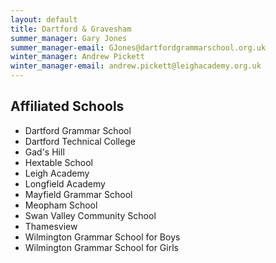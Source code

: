 ```yaml
---
layout: default
title: Dartford & Gravesham
summer_manager: Gary Jones
summer_manager-email: GJones@dartfordgrammarschool.org.uk
winter_manager: Andrew Pickett
winter_manager-email: andrew.pickett@leighacademy.org.uk
---
```


## Affiliated Schools

- Dartford Grammar School
- Dartford Technical College
- Gad's Hill
- Hextable School
- Leigh Academy
- Longfield Academy
- Mayfield Grammar School
- Meopham School
- Swan Valley Community School
- Thamesview
- Wilmington Grammar School for Boys
- Wilmington Grammar School for Girls
